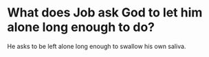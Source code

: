 # What does Job ask God to let him alone long enough to do?

He asks to be left alone long enough to swallow his own saliva.
